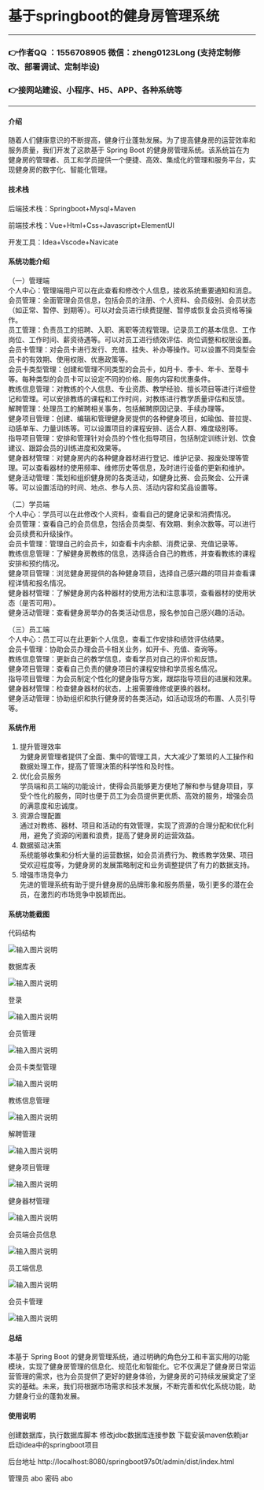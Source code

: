 # 基于springboot的健身房管理系统

---
### 👉作者QQ ：1556708905 微信：zheng0123Long (支持定制修改、部署调试、定制毕设)

### 👉接网站建设、小程序、H5、APP、各种系统等

---

#### 介绍

随着人们健康意识的不断提高，健身行业蓬勃发展。为了提高健身房的运营效率和服务质量，我们开发了这款基于 Spring Boot 的健身房管理系统。该系统旨在为健身房的管理者、员工和学员提供一个便捷、高效、集成化的管理和服务平台，实现健身房的数字化、智能化管理。

#### 技术栈

后端技术栈：Springboot+Mysql+Maven

前端技术栈：Vue+Html+Css+Javascript+ElementUI

开发工具：Idea+Vscode+Navicate

#### 系统功能介绍

（一）管理端  
个人中心：管理端用户可以在此查看和修改个人信息，接收系统重要通知和消息。  
会员管理：全面管理会员信息，包括会员的注册、个人资料、会员级别、会员状态（如正常、暂停、到期等）。可以对会员进行续费提醒、暂停或恢复会员资格等操作。  
员工管理：负责员工的招聘、入职、离职等流程管理。记录员工的基本信息、工作岗位、工作时间、薪资待遇等。可以对员工进行绩效评估、岗位调整和权限设置。  
会员卡管理：对会员卡进行发行、充值、挂失、补办等操作。可以设置不同类型会员卡的有效期、使用权限、优惠政策等。  
会员卡类型管理：创建和管理不同类型的会员卡，如月卡、季卡、年卡、至尊卡等。每种类型的会员卡可以设定不同的价格、服务内容和优惠条件。  
教练信息管理：对教练的个人信息、专业资质、教学经验、擅长项目等进行详细登记和管理。可以安排教练的课程和工作时间，对教练进行教学质量评估和反馈。  
解聘管理：处理员工的解聘相关事务，包括解聘原因记录、手续办理等。  
健身项目管理：创建、编辑和管理健身房提供的各种健身项目，如瑜伽、普拉提、动感单车、力量训练等。可以设置项目的课程安排、适合人群、难度级别等。  
指导项目管理：安排和管理针对会员的个性化指导项目，包括制定训练计划、饮食建议、跟踪会员的训练进度和效果等。  
健身器材管理：对健身房内的各种健身器材进行登记、维护记录、报废处理等管理。可以查看器材的使用频率、维修历史等信息，及时进行设备的更新和维护。  
健身活动管理：策划和组织健身房的各类活动，如健身比赛、会员聚会、公开课等。可以设置活动的时间、地点、参与人员、活动内容和奖品设置等。  

（二）学员端  
个人中心：学员可以在此修改个人资料，查看自己的健身记录和消费情况。  
会员管理：查看自己的会员信息，包括会员类型、有效期、剩余次数等。可以进行会员续费和升级操作。  
会员卡管理：管理自己的会员卡，如查看卡内余额、消费记录、充值记录等。  
教练信息管理：了解健身房教练的信息，选择适合自己的教练，并查看教练的课程安排和预约情况。  
健身项目管理：浏览健身房提供的各种健身项目，选择自己感兴趣的项目并查看课程详情和报名情况。  
健身器材管理：了解健身房内各种器材的使用方法和注意事项，查看器材的使用状态（是否可用）。  
健身活动管理：查看健身房举办的各类活动信息，报名参加自己感兴趣的活动。  

（三）员工端  
个人中心：员工可以在此更新个人信息，查看工作安排和绩效评估结果。  
会员卡管理：协助会员办理会员卡相关业务，如开卡、充值、查询等。  
教练信息管理：更新自己的教学信息，查看学员对自己的评价和反馈。  
健身项目管理：查看自己负责的健身项目的课程安排和学员报名情况。  
指导项目管理：为会员制定个性化的健身指导方案，跟踪指导项目的进展和效果。  
健身器材管理：检查健身器材的状态，上报需要维修或更换的器材。  
健身活动管理：协助组织和执行健身房的各类活动，如活动现场的布置、人员引导等。  

#### 系统作用

1.  提升管理效率     
为健身房管理者提供了全面、集中的管理工具，大大减少了繁琐的人工操作和数据处理工作，提高了管理决策的科学性和及时性。  
2. 优化会员服务  
学员端和员工端的功能设计，使得会员能够更方便地了解和参与健身项目，享受个性化的服务，同时也便于员工为会员提供更优质、高效的服务，增强会员的满意度和忠诚度。  
3. 资源合理配置  
通过对教练、器材、项目和活动的有效管理，实现了资源的合理分配和优化利用，避免了资源的闲置和浪费，提高了健身房的运营效益。  
4. 数据驱动决策  
系统能够收集和分析大量的运营数据，如会员消费行为、教练教学效果、项目受欢迎程度等，为健身房的发展策略制定和业务调整提供了有力的数据支持。  
5. 增强市场竞争力  
先进的管理系统有助于提升健身房的品牌形象和服务质量，吸引更多的潜在会员，在激烈的市场竞争中脱颖而出。  

#### 系统功能截图

代码结构

![输入图片说明](images/1585a241aa4d3d48090694139141840.png)

数据库表

![输入图片说明](images/91c9b7c97e2db1555cdcdf64f61cc36.png)

登录

![输入图片说明](images/01e7d699da90a813a5734eca03c97b4.png)

会员管理

![输入图片说明](images/2b8f2773b06af173b1af8ed9c006bb4.png)

会员卡类型管理

![输入图片说明](images/f69f9ce5a240ed5b6e1796b9b5ba6b9.png)

教练信息管理

![输入图片说明](images/7d7d9a347ed5b10d194966037a94d40.png)

解聘管理

![输入图片说明](images/f117ade8b316a2d6a743abbe16c30dc.png)

健身项目管理

![输入图片说明](images/000c8c7a950a7f25d852af60cb4e300.png)

健身器材管理

![输入图片说明](images/46460a19f03d02ef30709de3a2bb392.png)

会员端会员信息

![输入图片说明](images/dc612d724db1bd5224d34b57fee4c45.png)

员工端信息

![输入图片说明](images/17244fe96f0b31aa0cb2d285c3c2f4f.png)

会员卡管理

![输入图片说明](images/324609584b32ea6310c78a76d99d270.png)

#### 总结

本基于 Spring Boot 的健身房管理系统，通过明确的角色分工和丰富实用的功能模块，实现了健身房管理的信息化、规范化和智能化。它不仅满足了健身房日常运营管理的需求，也为会员提供了更好的健身体验，为健身房的可持续发展奠定了坚实的基础。未来，我们将根据市场需求和技术发展，不断完善和优化系统功能，助力健身行业的蓬勃发展。

#### 使用说明

创建数据库，执行数据库脚本 修改jdbc数据库连接参数 下载安装maven依赖jar 启动idea中的springboot项目

后台地址
http://localhost:8080/springboot97s0t/admin/dist/index.html

管理员  abo 密码 abo